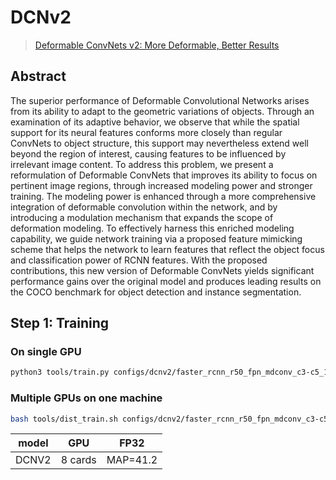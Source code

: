 # DCNv2

> [Deformable ConvNets v2: More Deformable, Better Results](https://arxiv.org/abs/1811.11168)

<!-- [ALGORITHM] -->

## Abstract

The superior performance of Deformable Convolutional Networks arises from its ability to adapt to the geometric variations of objects. Through an examination of its adaptive behavior, we observe that while the spatial support for its neural features conforms more closely than regular ConvNets to object structure, this support may nevertheless extend well beyond the region of interest, causing features to be influenced by irrelevant image content. To address this problem, we present a reformulation of Deformable ConvNets that improves its ability to focus on pertinent image regions, through increased modeling power and stronger training. The modeling power is enhanced through a more comprehensive integration of deformable convolution within the network, and by introducing a modulation mechanism that expands the scope of deformation modeling. To effectively harness this enriched modeling capability, we guide network training via a proposed feature mimicking scheme that helps the network to learn features that reflect the object focus and classification power of RCNN features. With the proposed contributions, this new version of Deformable ConvNets yields significant performance gains over the original model and produces leading results on the COCO benchmark for object detection and instance segmentation.

## Step 1: Training

### On single GPU

```bash
python3 tools/train.py configs/dcnv2/faster_rcnn_r50_fpn_mdconv_c3-c5_1x_coco.py
```

### Multiple GPUs on one machine

```bash
bash tools/dist_train.sh configs/dcnv2/faster_rcnn_r50_fpn_mdconv_c3-c5_1x_coco.py 8
```

|   model  |     GPU     | FP32                                 | 
|----------| ----------- | ------------------------------------ |
|   DCNV2  | 8 cards     | MAP=41.2                             |
